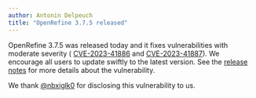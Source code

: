 ```yaml
---
author: Antonin Delpeuch
title: "OpenRefine 3.7.5 released"
---
```


OpenRefine 3.7.5 was released today and it fixes vulnerabilities with moderate severity (
[CVE-2023-41886](https://cve.mitre.org/cgi-bin/cvename.cgi?name=CVE-2023-41886) and [CVE-2023-41887](https://cve.mitre.org/cgi-bin/cvename.cgi?name=CVE-2023-41887)).
We encourage all users to update swiftly to the latest version.
See the [release notes](/whats_new) for more details about the vulnerability.

We thank [@nbxiglk0](https://github.com/nbxiglk0) for disclosing this vulnerability to us.
